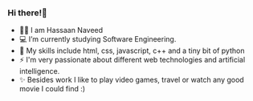 ### Hi there!👋


- 👦🏽 I am Hassaan Naveed
- 💻 I’m currently studying Software Engineering.
- 🔨 My skills include html, css, javascript, c++ and a tiny bit of python
- ⚡ I'm very passionate about different web technologies and artificial intelligence.
- ✨ Besides work I like to play video games, travel or watch any good movie I could find :)
